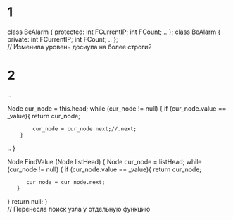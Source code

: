 # 1
class BeAlarm
{
   protected:
    int         FCurrentIP;
    int         FCount;
    ..
};
class BeAlarm
{
   private:
    int         FCurrentIP;
    int         FCount;
    ..
};  
 // Изменила уровень досиупа на более строгий

 # 2
 ..
 
  Node cur_node = this.head;
  while (cur_node != null) {
            if (cur_node.value == _value){
                return cur_node;

            cur_node = cur_node.next;//.next;
        }
 ..
}

  Node FindValue (Node listHead) {
    Node cur_node = listHead;
    while (cur_node != null) {
      if (cur_node.value == _value){
          return cur_node;

          cur_node = cur_node.next;
       }
  }
return null;
}  
// Перенесла поиск узла у отдельную функцию


